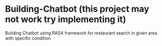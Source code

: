 # Building-Chatbot (this project may not work try implementing it)
Building Chatbot using RASA framework for restaurant search in given area with specific condition
